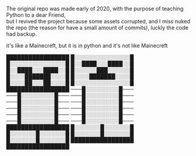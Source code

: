 The original repo was made early of 2020, with the purpose of teaching Python to a dear Friend,  
but I revived the project because some assets corrupted, and I miss nuked the repo (the reason for have a small amount of commits), luckly the code had backup.

it's like a Mainecréft, but it is in python and it's not like Mainecréft



█████████████████
█░░░░░░░░░░░░░░░█
█░░░░░░░░░░░░░░░█
█░░████░░░████░░█
█░░████░░░████░░█
█░░░░░░███░░░░░░█
█░░░░███████░░░░█
█░░░░███████░░░░█
█░░░░██░░░██░░░░█
█░░░░░░░░░░░░░░░█
█████████████████
───█░░░░░░░░░█───
───█░░░░░░░░░█───
───█░░░░░░░░░█───
───█░░░░░░░░░█───
───█░░░░░░░░░█───
───█░░░░░░░░░█───
───█░░░░░░░░░█───
───█░░░░░░░░░█───
───█░░░░░░░░░█───
───█░░░░░░░░░█───
───█░░░░░░░░░█───
█████████████████
█░░░░░░░█░░░░░░░█
█░░░░░░░█░░░░░░░█
█░░░░░░░█░░░░░░░█
█░░░░░░░█░░░░░░░█
█████████████████
█████████████████

